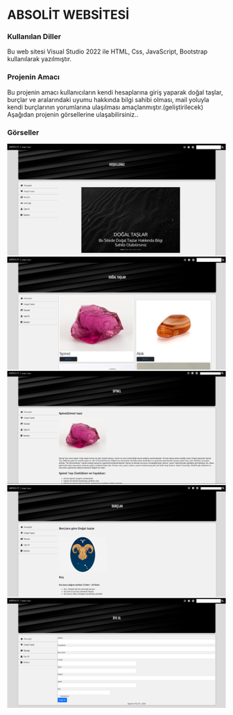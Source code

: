 # ABSOLİT WEBSİTESİ
### Kullanılan Diller
Bu web sitesi Visual Studio 2022 ile HTML, Css, JavaScript, Bootstrap kullanılarak yazılmıştır.
### Projenin Amacı
Bu projenin amacı kullanıcıların kendi hesaplarına giriş yaparak doğal taşlar, burçlar ve aralarındaki uyumu hakkında bilgi sahibi olması, mail yoluyla kendi burçlarının yorumlarına ulaşılması amaçlanmıştır.(geliştirilecek) Aşağıdan projenin görsellerine ulaşabilirsiniz..
### Görseller

<img src="https://github.com/Alprenplt/absolit_website/blob/main/PROJEM_WEB_S%C4%B0TES%C4%B0/images/A1.png" />
<img src="https://github.com/Alprenplt/absolit_website/blob/main/PROJEM_WEB_S%C4%B0TES%C4%B0/images/A2.png" />
<img src="https://github.com/Alprenplt/absolit_website/blob/main/PROJEM_WEB_S%C4%B0TES%C4%B0/images/A3.png" />
<img src="https://github.com/Alprenplt/absolit_website/blob/main/PROJEM_WEB_S%C4%B0TES%C4%B0/images/A4.png" />
<img src="https://github.com/Alprenplt/absolit_website/blob/main/PROJEM_WEB_S%C4%B0TES%C4%B0/images/A5.png" />
